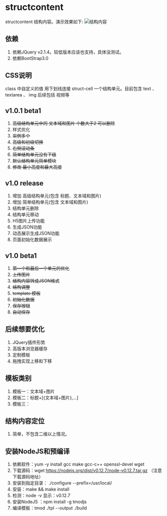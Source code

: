 # structcontent
structcontent 结构内容。演示效果如下:
![结构内容](http://cdn.mofeiwo.com/jgnr.png?imageView2/2/w/600/h/500)


## 依赖
1. 依赖JQuery v2.1.4。较低版本应该也支持，具体没测试。
2. 依赖BootStrap3.0


## CSS说明
class 中自定义的值 用下划线连接
struct-cell 一个结构单元。目前包含 text 、 textarea 、 img 后续包括 视频等

## v1.0.1 beta1
1. ~~高级结构单元中的 文本域和图片 个数大于2 可以删除~~
2. 样式优化
3. ~~实例多个~~
4. ~~高级和初级切换~~
5. ~~右侧滚动条~~
6. ~~简单结构单元没有下级~~
7. ~~默认结构单元简单模块~~
8. ~~修改 最小高度和最大高度~~

## v1.0 release
1. 增加 高级结构单元(包含 标题、文本域和图片)
2. 增加 简单结构单元(包含 文本域和图片)
3. 结构单元删除
4. 结构单元移动
5. H5图片上传功能
6. 生成JSON功能
7. 动态展示生成JSON功能
8. 页面初始化数据展示

## v1.0 beta1
1. ~~第一个和最后一个单元的优化~~
2. ~~上传图片~~
3. ~~结构内容转成JSON格式~~
4. ~~结构调整~~
5. ~~template 模板~~
6. ~~初始化数据~~
7. ~~保存按钮~~ 
8. ~~自动保存~~
 

## 后续想要优化
1. JQuery插件形势
2. 高版本浏览器缓存
3. 定制模板
4. 拖拽实现上移和下移


## 模板类别
1. 模板一：文本域+图片
2. 模板二：标题+[{文本域+图片},...]
3. 模板三：

## 结构内容定位
1. 简单，不包含二维以上情况。

## 安装NodeJS和预编译
1. 依赖软件：yum -y install gcc make gcc-c++ openssl-devel wget
2. 下载源码：wget https://nodejs.org/dist/v0.12.7/node-v0.12.7.tar.gz （注意下载源码地址）
3. 安装到指定目录： ./configure --prefix=/usr/local/
4. 安装：make && make install
5. 检测：node -v 显示：v0.12.7
6. 安装NodeJS ：npm install -g tmodjs
7. 编译模板：tmod ./tpl --output ./build


